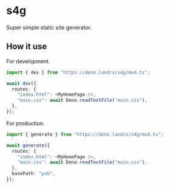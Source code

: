 # s4g

Super simple static site generator.

## How it use

For development.

```ts
import { dev } from "https://deno.land/x/s4g/mod.ts";

await dev({
  routes: {
    "index.html": <MyHomePage />,
    "main.css": await Deno.readTextFile("main.css"),
  },
});
```

For production.

```ts
import { generate } from "https://deno.land/x/s4g/mod.ts";

await generate({
  routes: {
    "index.html": <MyHomePage />,
    "main.css": await Deno.readTextFile("main.css"),
  },
  basePath: "pub",
});
```
